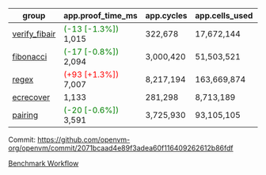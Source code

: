 | group | app.proof_time_ms | app.cycles | app.cells_used | leaf.proof_time_ms | leaf.cycles | leaf.cells_used |
| -- | -- | -- | -- | -- | -- | -- |
| [verify_fibair](https://github.com/openvm-org/openvm/blob/benchmark-results/benchmarks-pr/1928/verify_fibair-2071bcaad4e89f3adea60f116409262612b86fdf.md) |<span style='color: green'>(-13 [-1.3%])</span> 1,015 |  322,678 |  17,672,144 |- | - | - |
| [fibonacci](https://github.com/openvm-org/openvm/blob/benchmark-results/benchmarks-pr/1928/fibonacci-2071bcaad4e89f3adea60f116409262612b86fdf.md) |<span style='color: green'>(-17 [-0.8%])</span> 2,094 |  3,000,420 |  51,503,521 |- | - | - |
| [regex](https://github.com/openvm-org/openvm/blob/benchmark-results/benchmarks-pr/1928/regex-2071bcaad4e89f3adea60f116409262612b86fdf.md) |<span style='color: red'>(+93 [+1.3%])</span> 7,007 |  8,217,194 |  163,669,874 |- | - | - |
| [ecrecover](https://github.com/openvm-org/openvm/blob/benchmark-results/benchmarks-pr/1928/ecrecover-2071bcaad4e89f3adea60f116409262612b86fdf.md) | 1,133 |  281,298 |  8,713,189 |- | - | - |
| [pairing](https://github.com/openvm-org/openvm/blob/benchmark-results/benchmarks-pr/1928/pairing-2071bcaad4e89f3adea60f116409262612b86fdf.md) |<span style='color: green'>(-20 [-0.6%])</span> 3,591 |  3,725,930 |  93,105,105 |- | - | - |


Commit: https://github.com/openvm-org/openvm/commit/2071bcaad4e89f3adea60f116409262612b86fdf

[Benchmark Workflow](https://github.com/openvm-org/openvm/actions/runs/16734841671)
